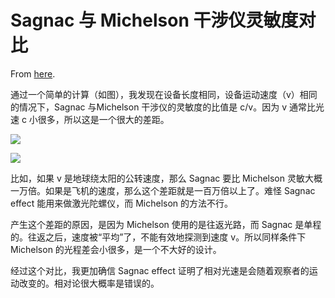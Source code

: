 # Sagnac 与 Michelson 干涉仪灵敏度对比

From [here](https://yinwang1.substack.com/p/sagnac-michelson).

通过一个简单的计算（如图），我发现在设备长度相同，设备运动速度（v）相同的情况下，Sagnac 与Michelson 干涉仪的灵敏度的比值是 c/v。因为 v 通常比光速 c 小很多，所以这是一个很大的差距。

![](https://substackcdn.com/image/fetch/w_1456,c_limit,f_auto,q_auto:good,fl_progressive:steep/https%3A%2F%2Fbucketeer-e05bbc84-baa3-437e-9518-adb32be77984.s3.amazonaws.com%2Fpublic%2Fimages%2F0b62e41c-ac70-4425-9849-06f2876ca3b5_1141x1000.jpeg)

![](https://substackcdn.com/image/fetch/w_1456,c_limit,f_auto,q_auto:good,fl_progressive:steep/https%3A%2F%2Fbucketeer-e05bbc84-baa3-437e-9518-adb32be77984.s3.amazonaws.com%2Fpublic%2Fimages%2F4977d521-9c39-42b0-ad31-cdd632b6cbd5_1000x1057.jpeg)

比如，如果 v 是地球绕太阳的公转速度，那么 Sagnac 要比 Michelson 灵敏大概一万倍。如果是飞机的速度，那么这个差距就是一百万倍以上了。难怪 Sagnac effect 能用来做激光陀螺仪，而 Michelson 的方法不行。

产生这个差距的原因，是因为 Michelson 使用的是往返光路，而 Sagnac 是单程的。往返之后，速度被“平均”了，不能有效地探测到速度 v。所以同样条件下 Michelson 的光程差会小很多，是一个不大好的设计。

经过这个对比，我更加确信 Sagnac effect 证明了相对光速是会随着观察者的运动改变的。相对论很大概率是错误的。
